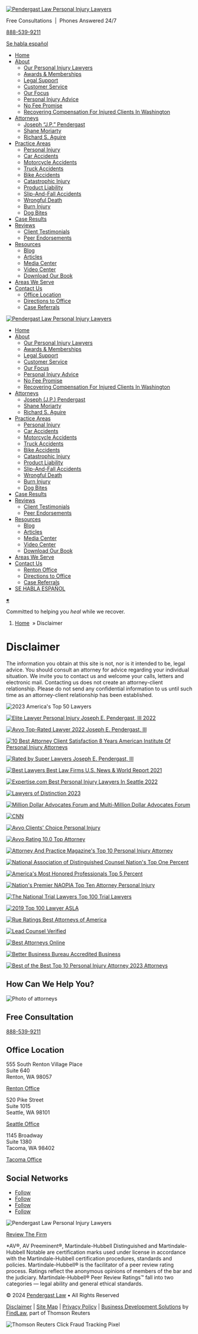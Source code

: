 [![Pendergast Law Personal Injury Lawyers](/wp-content/uploads/sites/1403957/2022/04/Pendergast-Law-personal-injury-lawyers-logo.png)](https://www.hardwickpendergast.com/)

Free Consultations  |  Phones Answered 24/7

[888-539-9211](tel:+1-888-539-9211)

[Se habla español](https://www.hardwickpendergast.com/es/)

* [Home](https://www.hardwickpendergast.com/)
* [About](https://www.hardwickpendergast.com/about/)
    * [Our Personal Injury Lawyers](https://www.hardwickpendergast.com/about/legal-team/)
    * [Awards & Memberships](https://www.hardwickpendergast.com/about/awards/)
    * [Legal Support](https://www.hardwickpendergast.com/about/legal-support/)
    * [Customer Service](https://www.hardwickpendergast.com/about/customer-service/)
    * [Our Focus](https://www.hardwickpendergast.com/about/focused-representation/)
    * [Personal Injury Advice](https://www.hardwickpendergast.com/about/advice/)
    * [No Fee Promise](https://www.hardwickpendergast.com/no-fee-promise/)
    * [Recovering Compensation For Injured Clients In Washington](https://www.hardwickpendergast.com/about/compensation/)
* [Attorneys](https://www.hardwickpendergast.com/about/our-attorneys/)
    * [Joseph “J.P.” Pendergast](https://www.hardwickpendergast.com/attorney/pendergast-mr-joseph-edward-iii/)
    * [Shane Moriarty](https://www.hardwickpendergast.com/attorney/moriarty-shane-m/)
    * [Richard S. Aguire](https://www.hardwickpendergast.com/attorney/aguire-richard-s/)
* [Practice Areas](https://www.hardwickpendergast.com/practice-areas/)
    * [Personal Injury](https://www.hardwickpendergast.com/personal-injury/)
    * [Car Accidents](https://www.hardwickpendergast.com/car-accidents/)
    * [Motorcycle Accidents](https://www.hardwickpendergast.com/motorcycle-accidents/)
    * [Truck Accidents](https://www.hardwickpendergast.com/truck-accidents/)
    * [Bike Accidents](https://www.hardwickpendergast.com/bicycle-accidents/)
    * [Catastrophic Injury](https://www.hardwickpendergast.com/catastrophic-injury/)
    * [Product Liability](https://www.hardwickpendergast.com/product-liability/)
    * [Slip-And-Fall Accidents](https://www.hardwickpendergast.com/slip-fall-accidents/)
    * [Wrongful Death](https://www.hardwickpendergast.com/wrongful-death/)
    * [Burn Injury](https://www.hardwickpendergast.com/burn-injury/)
    * [Dog Bites](https://www.hardwickpendergast.com/dog-bite/)
* [Case Results](https://www.hardwickpendergast.com/case-results/)
* [Reviews](#)
    * [Client Testimonials](https://www.hardwickpendergast.com/client-reviews/)
    * [Peer Endorsements](https://www.hardwickpendergast.com/peer-endorsements/)
* [Resources](#)
    * [Blog](https://www.hardwickpendergast.com/blog/)
    * [Articles](https://www.hardwickpendergast.com/articles/)
    * [Media Center](https://www.hardwickpendergast.com/about/media-center/)
    * [Video Center](https://www.hardwickpendergast.com/video-center/)
    * [Download Our Book](https://www.hardwickpendergast.com/book-auto-accident/)
* [Areas We Serve](https://www.hardwickpendergast.com/areas-we-serve/)
* [Contact Us](https://www.hardwickpendergast.com/contact-us/)
    * [Office Location](https://www.hardwickpendergast.com/office-renton/)
    * [Directions to Office](https://www.hardwickpendergast.com/office-directions/)
    * [Case Referrals](https://www.hardwickpendergast.com/professional-referrals/)

[![Pendergast Law Personal Injury Lawyers](/wp-content/uploads/sites/1403957/2022/04/Pendergast-Law-personal-injury-lawyers-logo.png)](https://www.hardwickpendergast.com/)

* [Home](https://www.hardwickpendergast.com/)
* [About](https://www.hardwickpendergast.com/about/)
    * [Our Personal Injury Lawyers](https://www.hardwickpendergast.com/about/legal-team/)
    * [Awards & Memberships](https://www.hardwickpendergast.com/about/awards/)
    * [Legal Support](https://www.hardwickpendergast.com/about/legal-support/)
    * [Customer Service](https://www.hardwickpendergast.com/about/customer-service/)
    * [Our Focus](https://www.hardwickpendergast.com/about/focused-representation/)
    * [Personal Injury Advice](https://www.hardwickpendergast.com/about/advice/)
    * [No Fee Promise](https://www.hardwickpendergast.com/no-fee-promise/)
    * [Recovering Compensation For Injured Clients In Washington](https://www.hardwickpendergast.com/about/compensation/)
* [Attorneys](https://www.hardwickpendergast.com/about/our-attorneys/)
    * [Joseph (J.P.) Pendergast](https://www.hardwickpendergast.com/attorney/pendergast-mr-joseph-edward-iii/)
    * [Shane Moriarty](https://www.hardwickpendergast.com/attorney/moriarty-shane-m/)
    * [Richard S. Aguire](https://www.hardwickpendergast.com/attorney/aguire-richard-s/)
* [Practice Areas](https://www.hardwickpendergast.com/practice-areas/)
    * [Personal Injury](https://www.hardwickpendergast.com/personal-injury/)
    * [Car Accidents](https://www.hardwickpendergast.com/car-accidents/)
    * [Motorcycle Accidents](https://www.hardwickpendergast.com/motorcycle-accidents/)
    * [Truck Accidents](https://www.hardwickpendergast.com/truck-accidents/)
    * [Bike Accidents](https://www.hardwickpendergast.com/bicycle-accidents/)
    * [Catastrophic Injury](https://www.hardwickpendergast.com/catastrophic-injury/)
    * [Product Liability](https://www.hardwickpendergast.com/product-liability/)
    * [Slip-And-Fall Accidents](https://www.hardwickpendergast.com/slip-fall-accidents/)
    * [Wrongful Death](https://www.hardwickpendergast.com/wrongful-death/)
    * [Burn Injury](https://www.hardwickpendergast.com/burn-injury/)
    * [Dog Bites](https://www.hardwickpendergast.com/dog-bite/)
* [Case Results](https://www.hardwickpendergast.com/case-results/)
* [Reviews](https://www.hardwickpendergast.com/client-reviews/)
    * [Client Testimonials](https://www.hardwickpendergast.com/client-reviews/)
    * [Peer Endorsements](https://www.hardwickpendergast.com/peer-endorsements/)
* [Resources](#)
    * [Blog](https://www.hardwickpendergast.com/blog/)
    * [Articles](https://www.hardwickpendergast.com/articles/)
    * [Media Center](https://www.hardwickpendergast.com/about/media-center/)
    * [Video Center](https://www.hardwickpendergast.com/video-center/)
    * [Download Our Book](https://www.hardwickpendergast.com/book-auto-accident/)
* [Areas We Serve](https://www.hardwickpendergast.com/areas-we-serve/)
* [Contact Us](https://www.hardwickpendergast.com/contact-us/)
    * [Renton Office](https://www.hardwickpendergast.com/office-renton/)
    * [Directions to Office](https://www.hardwickpendergast.com/office-directions/)
    * [Case Referrals](https://www.hardwickpendergast.com/professional-referrals/)
* [SE HABLA ESPAÑOL](https://www.hardwickpendergast.com/es/)

[](https://www.hardwickpendergast.com/search/)

[](tel:+1-888-539-9211)

Committed to helping you _heal_ while we recover.

1. [Home](https://www.pendergastlaw.com/)
 » Disclaimer

Disclaimer
==========

The information you obtain at this site is not, nor is it intended to be, legal advice. You should consult an attorney for advice regarding your individual situation. We invite you to contact us and welcome your calls, letters and electronic mail. Contacting us does not create an attorney-client relationship. Please do not send any confidential information to us until such time as an attorney-client relationship has been established.

![2023 America's Top 50 Lawyers](/wp-content/uploads/sites/1403957/2023/02/20-Americas-Top-50-Lawyers-Blue-and-Grey-Logo-1.png)

[![Elite Lawyer Personal Injury Joseph E. Pendergast, III 2022](/wp-content/uploads/sites/1403957/2023/03/elite-lawyer-personal-injury-award.png)](https://www.hardwickpendergast.com/about/awards/#elite)

[![Avvo Top-Rated Lawyer 2022 Joseph E. Pendergast, III](/wp-content/uploads/sites/1403957/2022/05/avvo-top-rated.jpg)](https://www.hardwickpendergast.com/about/awards/)

[![10 Best Attorney Client Satisfaction 8 Years American Institute Of Personal Injury Attorneys](/wp-content/uploads/sites/1403957/2023/03/10-best-attorneys-8-years.png)](https://www.hardwickpendergast.com/about/awards/#client-statisfication)

[![Rated by Super Lawyers Joseph E. Pendergast, III](/wp-content/uploads/sites/1403957/2023/03/JosephPendergast-SuperLawyer.png)](https://www.hardwickpendergast.com/about/awards/#joseph-sl)

[![Best Lawyers Best Law Firms U.S. News & World Report 2021](/wp-content/uploads/sites/1403957/2023/03/best-law-firms-2021-badge.png)](https://www.hardwickpendergast.com/about/awards/#blf-2021)

[![Expertise.com Best Personal Injury Lawyers In Seattle 2022](/wp-content/uploads/sites/1403957/2022/10/expertise-award_wa_seattle_personal-injury_2022.png)](https://www.hardwickpendergast.com/about/awards/#expertise)

[![Lawyers of Distinction 2023](/wp-content/uploads/sites/1403957/2023/01/lawyers-of-distinction-2023.jpg)](https://www.hardwickpendergast.com/about/awards/#distinction)

[![Million Dollar Advocates Forum and Multi-Million Dollar Advocates Forum](/wp-content/uploads/sites/1403957/2022/05/award-multi-million-dollar-award.jpg)](https://www.hardwickpendergast.com/about/awards/#mda)

[![CNN](/wp-content/uploads/sites/1403957/2022/05/award-cnn.jpg)](https://www.hardwickpendergast.com/about/awards/#cnn)

[![Avvo Clients' Choice Personal Injury](/wp-content/uploads/sites/1403957/2022/05/award-clients-choice.jpg)](https://www.hardwickpendergast.com/about/awards/#acca)

[![Avvo Rating 10.0 Top Attorney](/wp-content/uploads/sites/1403957/2023/03/avvo-10-rating-award.png)](https://www.hardwickpendergast.com/about/awards/#av10s)

[![Attorney And Practice Magazine's Top 10 Personal Injury Attorney](/wp-content/uploads/sites/1403957/2022/05/award-top-10-attorney-magazine.jpg)](https://www.hardwickpendergast.com/about/awards/#pi)

[![National Association of Distinguished Counsel Nation's Top One Percent](/wp-content/uploads/sites/1403957/2022/05/award-top-one-percent.jpg)](https://www.hardwickpendergast.com/about/awards/#nacd)

[![America's Most Honored Professionals Top 5 Percent](/wp-content/uploads/sites/1403957/2022/05/award-top-5-percent.jpg)](https://www.hardwickpendergast.com/about/awards/#america-honor)

[![Nation's Premier NAOPIA Top Ten Attorney Personal Injury](/wp-content/uploads/sites/1403957/2022/05/award-naopia-top-10-attorney.jpg)](https://www.hardwickpendergast.com/about/awards/#naopia)

[![The National Trial Lawyers Top 100 Trial Lawyers](/wp-content/uploads/sites/1403957/2022/05/award-the-national-trial-lawyers.png)](https://www.hardwickpendergast.com/about/awards/#trial-lawyers)

[![2019 Top 100 Lawyer ASLA](/wp-content/uploads/sites/1403957/2022/05/award-asla-top-100.jpg)](https://www.hardwickpendergast.com/about/awards/#legal-advocates)

[![Rue Ratings Best Attorneys of America](/wp-content/uploads/sites/1403957/2022/05/award-rue-ratings.jpg)](https://www.hardwickpendergast.com/about/awards/#rue)

[![Lead Counsel Verified](/wp-content/uploads/sites/1403957/2022/05/award-lead-counsel-verified.jpg)](https://www.hardwickpendergast.com/about/awards/#lead-counsel)

[![Best Attorneys Online](/wp-content/uploads/sites/1403957/2022/05/award-best-attorneys-online.jpg)](https://www.hardwickpendergast.com/about/awards/#best-attorneys)

[![Better Business Bureau Accredited Business](/wp-content/uploads/sites/1403957/2022/05/award-bbb.jpg)](https://www.hardwickpendergast.com/about/awards/#business-bureau)

[![Best of the Best Top 10 Personal Injury Attorney 2023 Attorneys](/wp-content/uploads/sites/1403957/2022/11/best-of-the-best.png)](https://www.hardwickpendergast.com/about/awards/#av10s)

How Can We Help You?
--------------------

![Photo of attorneys](/wp-content/uploads/sites/1403957/2023/05/Group-conference-web-3.jpg)

Free Consultation
-----------------

[888-539-9211](tel:+1-888-539-9211)

Office Location
---------------

555 South Renton Village Place  
Suite 640  
Renton, WA 98057

[Renton Office](https://www.hardwickpendergast.com/office-renton/)

520 Pike Street  
Suite 1015  
Seattle, WA 98101

[Seattle Office](https://www.hardwickpendergast.com/seattle-personal-injury-law-office/)

1145 Broadway  
Suite 1380  
Tacoma, WA 98402

[Tacoma Office](https://www.hardwickpendergast.com/pendergast-law-tacoma-personal-injury-law-office/)

Social Networks
---------------

* [Follow](https://www.facebook.com/PendergastLaw "Follow on Facebook")
* [Follow](https://www.linkedin.com/company/pendergastlaw/ "Follow on LinkedIn")
* [Follow](https://twitter.com/PendergastLaw_ "Follow on X")
* [Follow](https://www.youtube.com/channel/UC96ZxdLiqWbxU_c2L5PmR9A "Follow on Youtube")

![Pendergast Law Personal Injury Lawyers](/wp-content/uploads/sites/1403957/2022/05/Pendergast-Law-personal-injury-lawyers-logo-white.png)

[Review The Firm](https://reviewplatform.findlaw.com/pendergast-law/)

\*AV®, AV Preeminent®, Martindale-Hubbell Distinguished and Martindale-Hubbell Notable are certification marks used under license in accordance with the Martindale-Hubbell certification procedures, standards and policies. Martindale-Hubbell® is the facilitator of a peer review rating process. Ratings reflect the anonymous opinions of members of the bar and the judiciary. Martindale-Hubbell® Peer Review Ratings™ fall into two categories — legal ability and general ethical standards.

© 2024 [Pendergast Law](https://lawyers.findlaw.com/profile/view/1758527_1) • All Rights Reserved

[Disclaimer](https://www.pendergastlaw.com/disclaimer/) | [Site Map](https://www.pendergastlaw.com/site-map/) | [Privacy Policy](https://www.pendergastlaw.com/privacy/) | [Business Development Solutions](https://www.findlaw.com/lawyer-marketing/) by [FindLaw](https://www.findlaw.com/), part of Thomson Reuters

![Thomson Reuters Click Fraud Tracking Pixel](https://v2.clickguardian.app/pixel?tkey=u7CZx7UOqMv5jFj)
